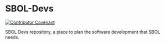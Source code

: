 # SBOL-Devs
[![Contributor Covenant](https://img.shields.io/badge/Contributor%20Covenant-2.1-4baaaa.svg)](code_of_conduct.md)

SBOL Devs repository, a place to plan the software development that SBOL needs.
